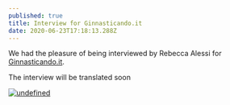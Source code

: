 ```yaml
---
published: true
title: Interview for Ginnasticando.it
date: 2020-06-23T17:18:13.288Z
---
```

We had the pleasure of being interviewed by Rebecca Alessi for [Ginnasticando.it](https://www.ginnasticando.it/2020/06/23/uno-sguardo-oltre-la-manica-la-voce-di-eleonora-e-ana-tecniche-della-nazionale-britannica-di-ginnastica-ritmica/?fbclid=IwAR31Y753ZUvTX0D4C1hZ-vQjHK8OFBlveulWpweMbXqit6xc73MTsPmOLqc).

The interview will be translated soon

[![undefined](/assets/screenshot-2020-06-23-at-18.30.38.png)](https://www.ginnasticando.it/2020/06/23/uno-sguardo-oltre-la-manica-la-voce-di-eleonora-e-ana-tecniche-della-nazionale-britannica-di-ginnastica-ritmica/?fbclid=IwAR31Y753ZUvTX0D4C1hZ-vQjHK8OFBlveulWpweMbXqit6xc73MTsPmOLqc)